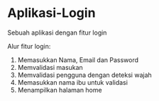 # Aplikasi-Login
Sebuah aplikasi dengan fitur login

Alur fitur login:
1. Memasukkan Nama, Email dan Password
2. Memvalidasi masukan
3. Memvalidasi pengguna dengan deteksi wajah
4. Memasukkan nama ibu untuk validasi
5. Menampilkan halaman home
